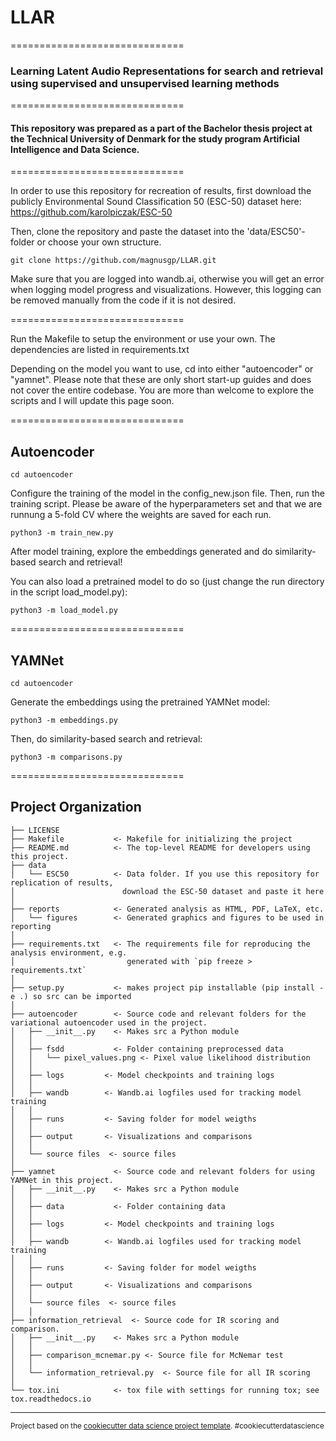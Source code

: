 # LLAR
==============================

### Learning Latent Audio Representations for search and retrieval using supervised and unsupervised learning methods

==============================

#### This repository was prepared as a part of the Bachelor thesis project at the Technical University of Denmark for the study program Artificial Intelligence and Data Science.

==============================

In order to use this repository for recreation of results, first download the publicly Environmental Sound Classification 50 (ESC-50) dataset here: <https://github.com/karolpiczak/ESC-50>

Then, clone the repository and paste the dataset into the 'data/ESC50'-folder or choose your own structure.

```
git clone https://github.com/magnusgp/LLAR.git
```

Make sure that you are logged into wandb.ai, otherwise you will get an error when logging model progress and visualizations.
However, this logging can be removed manually from the code if it is not desired.

==============================

Run the Makefile to setup the environment or use your own. The dependencies are listed in requirements.txt

Depending on the model you want to use, cd into either "autoencoder" or "yamnet". Please note that these are only short start-up guides and does not cover the entire codebase. You are more than welcome to explore the scripts and I will update this page soon.

==============================

## Autoencoder

```
cd autoencoder
```
Configure the training of the model in the config_new.json file. Then, run the training script.
Please be aware of the hyperparameters set and that we are runnung a 5-fold CV where the weights are saved for each run.

```
python3 -m train_new.py
```
After model training, explore the embeddings generated and do similarity-based search and retrieval!

You can also load a pretrained model to do so (just change the run directory in the script load_model.py):
```
python3 -m load_model.py
```

==============================

## YAMNet

```
cd autoencoder
```
Generate the embeddings using the pretrained YAMNet model:
```
python3 -m embeddings.py
```
Then, do similarity-based search and retrieval:
```
python3 -m comparisons.py
```
==============================

Project Organization
------------

    ├── LICENSE
    ├── Makefile           <- Makefile for initializing the project
    ├── README.md          <- The top-level README for developers using this project.
    ├── data
    │   └── ESC50          <- Data folder. If you use this repository for replication of results, 
    │                        download the ESC-50 dataset and paste it here
    │
    ├── reports            <- Generated analysis as HTML, PDF, LaTeX, etc.
    │   └── figures        <- Generated graphics and figures to be used in reporting
    │
    ├── requirements.txt   <- The requirements file for reproducing the analysis environment, e.g.
    │                         generated with `pip freeze > requirements.txt`
    │
    ├── setup.py           <- makes project pip installable (pip install -e .) so src can be imported
    │
    ├── autoencoder        <- Source code and relevant folders for the variational autoencoder used in the project.
    │   ├── __init__.py    <- Makes src a Python module
    │   │
    │   ├── fsdd           <- Folder containing preprocessed data
    │   │   └── pixel_values.png <- Pixel value likelihood distribution
    │   │
    │   ├── logs         <- Model checkpoints and training logs
    │   │
    │   ├── wandb        <- Wandb.ai logfiles used for tracking model training
    │   │
    │   ├── runs         <- Saving folder for model weigths
    │   │
    │   ├── output       <- Visualizations and comparisons
    │   │
    │   └── source files  <- source files
    │
    ├── yamnet             <- Source code and relevant folders for using YAMNet in this project.
    │   ├── __init__.py    <- Makes src a Python module
    │   │
    │   ├── data           <- Folder containing data
    │   │
    │   ├── logs         <- Model checkpoints and training logs
    │   │
    │   ├── wandb        <- Wandb.ai logfiles used for tracking model training
    │   │
    │   ├── runs         <- Saving folder for model weigths
    │   │
    │   ├── output       <- Visualizations and comparisons
    │   │
    │   └── source files  <- source files
    │   │
    ├── information_retrieval  <- Source code for IR scoring and comparison.
    │   ├── __init__.py    <- Makes src a Python module
    │   │
    │   ├── comparison_mcnemar.py <- Source file for McNemar test
    │   │
    │   └── information_retrieval.py  <- Source file for all IR scoring
    │
    └── tox.ini            <- tox file with settings for running tox; see tox.readthedocs.io


--------

<p><small>Project based on the <a target="_blank" href="https://drivendata.github.io/cookiecutter-data-science/">cookiecutter data science project template</a>. #cookiecutterdatascience</small></p>

